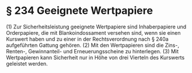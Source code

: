 # § 234 Geeignete Wertpapiere
(1) Zur Sicherheitsleistung geeignete Wertpapiere sind Inhaberpapiere und Orderpapiere, die mit Blankoindossament versehen sind, wenn sie einen Kurswert haben und zu einer in der Rechtsverordnung nach § 240a aufgeführten Gattung gehören.
(2) Mit den Wertpapieren sind die Zins-, Renten-, Gewinnanteil- und Erneuerungsscheine zu hinterlegen.
(3) Mit Wertpapieren kann Sicherheit nur in Höhe von drei Vierteln des Kurswerts geleistet werden.